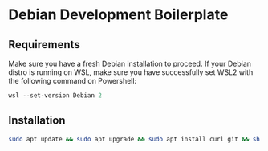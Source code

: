 # Debian Development Boilerplate

## Requirements
Make sure you have a fresh Debian installation to proceed.
If your Debian distro is running on WSL, make sure you have successfully set WSL2 with the following command on Powershell:

```powershell
wsl --set-version Debian 2
```

## Installation
```bash
sudo apt update && sudo apt upgrade && sudo apt install curl git && sh -c "$(curl -fsSL https://github.com/DanielAtKrypton/debian-dev-boilerplate/raw/master/src/install_script.sh)"
```